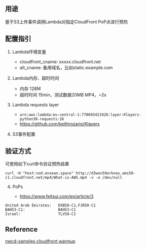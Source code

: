 ## 用途

基于S3上传事件调用Lambda对指定CloudFront PoP点进行预热

## 配置指引

1. Lambda环境变量
    * cloudfront_cname: xxxxx.cloudfront.net
    * alt_cname: 备用域名，比如static.example.com

1. Lambda内存、超时时间
    * 内存 128M
    * 超时时间 15min，测试数据20MB MP4，~2s

2. Lambda requests layer
    * `arn:aws:lambda:eu-central-1:770693421928:layer:Klayers-python38-requests:26`
    * https://github.com/keithrozario/Klayers

3. S3事件配置

## 验证方式

可使用如下curl命令验证预热结果
```
curl -H "host:vod.ensean.space" http://d3wov59arknox.ams50-c1.cloudfront.net/mp4/What-is-AWS.mp4 -v -o /dev/null
```

4. PoPs

    * https://www.feitsui.com/en/article/3

```shell
United Arab Emirates:   DXB50-C1,FJR50-C1
BAH53-C1:               BAH53-C1
Israel:                 TLV50-C2
```

## Reference
[nwcd-samples cloudfront warmup](https://github.com/nwcd-samples/cloudfront-prewarm/)
